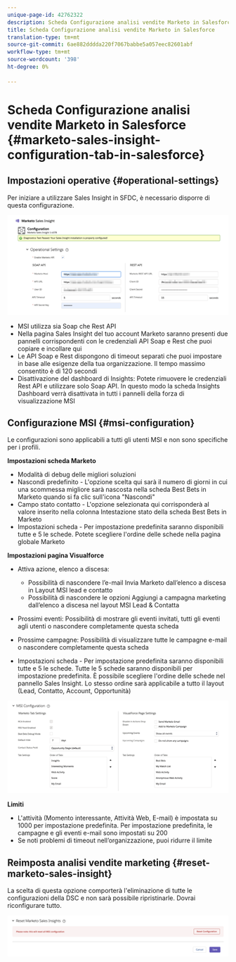 ```yaml
---
unique-page-id: 42762322
description: Scheda Configurazione analisi vendite Marketo in Salesforce - Documenti Marketo - Documentazione prodotto
title: Scheda Configurazione analisi vendite Marketo in Salesforce
translation-type: tm+mt
source-git-commit: 6ae882dddda220f7067babbe5a057eec82601abf
workflow-type: tm+mt
source-wordcount: '398'
ht-degree: 0%

---
```



# Scheda Configurazione analisi vendite Marketo in Salesforce {#marketo-sales-insight-configuration-tab-in-salesforce}

## Impostazioni operative {#operational-settings}

Per iniziare a utilizzare Sales Insight in SFDC, è necessario disporre di questa configurazione.

![](assets/one.png)

* MSI utilizza sia Soap che Rest API
* Nella pagina Sales Insight del tuo account Marketo saranno presenti due pannelli corrispondenti con le credenziali API Soap e Rest che puoi copiare e incollare qui
* Le API Soap e Rest dispongono di timeout separati che puoi impostare in base alle esigenze della tua organizzazione. Il tempo massimo consentito è di 120 secondi
* Disattivazione del dashboard di Insights: Potete rimuovere le credenziali Rest API e utilizzare solo Soap API. In questo modo la scheda Insights Dashboard verrà disattivata in tutti i pannelli della forza di visualizzazione MSI

## Configurazione MSI {#msi-configuration}

Le configurazioni sono applicabili a tutti gli utenti MSI e non sono specifiche per i profili.

**Impostazioni scheda Marketo**

* Modalità di debug delle migliori soluzioni
* Nascondi predefinito - L&#39;opzione scelta qui sarà il numero di giorni in cui una scommessa migliore sarà nascosta nella scheda Best Bets in Marketo quando si fa clic sull&#39;icona &quot;Nascondi&quot;
* Campo stato contatto - L&#39;opzione selezionata qui corrisponderà al valore inserito nella colonna Intestazione stato della scheda Best Bets in Marketo
* Impostazioni scheda - Per impostazione predefinita saranno disponibili tutte e 5 le schede. Potete scegliere l&#39;ordine delle schede nella pagina globale Marketo

**Impostazioni pagina Visualforce**

* Attiva azione, elenco a discesa:

   * Possibilità di nascondere l’e-mail Invia Marketo dall’elenco a discesa in Layout MSI lead e contatto
   * Possibilità di nascondere le opzioni Aggiungi a campagna marketing dall’elenco a discesa nel layout MSI Lead &amp; Contatta

* Prossimi eventi: Possibilità di mostrare gli eventi invitati, tutti gli eventi agli utenti o nascondere completamente questa scheda
* Prossime campagne: Possibilità di visualizzare tutte le campagne e-mail o nascondere completamente questa scheda
* Impostazioni scheda - Per impostazione predefinita saranno disponibili tutte e 5 le schede. Tutte le 5 schede saranno disponibili per impostazione predefinita. È possibile scegliere l&#39;ordine delle schede nel pannello Sales Insight. Lo stesso ordine sarà applicabile a tutto il layout (Lead, Contatto, Account, Opportunità)

![](assets/two.png)

**Limiti**

* L&#39;attività (Momento interessante, Attività Web, E-mail) è impostata su 1000 per impostazione predefinita. Per impostazione predefinita, le campagne e gli eventi e-mail sono impostati su 200
* Se noti problemi di timeout nell’organizzazione, puoi ridurre il limite

## Reimposta analisi vendite marketing {#reset-marketo-sales-insight}

La scelta di questa opzione comporterà l&#39;eliminazione di tutte le configurazioni della DSC e non sarà possibile ripristinarle. Dovrai riconfigurare tutto.

![](assets/three.png)
